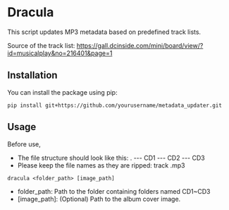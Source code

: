 # Dracula

This script updates MP3 metadata based on predefined track lists.

Source of the track list: https://gall.dcinside.com/mini/board/view/?id=musicalplay&no=216401&page=1

## Installation

You can install the package using pip:

``` shell
pip install git+https://github.com/yourusername/metadata_updater.git
```

## Usage
Before use,
- The file structure should look like this:
    <album folder>.
    --- CD1
    --- CD2
    --- CD3
- Please keep the file names as they are ripped:
    <track number> track <track number>.mp3

``` shell
dracula <folder_path> [image_path]
```
- folder_path: Path to the folder containing folders named CD1~CD3
- [image_path]: (Optional) Path to the album cover image.

